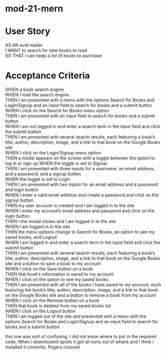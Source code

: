 # mod-21-mern
<h1> User Story </h1>
<p> AS AN avid reader <br>
I WANT to search for new books to read <br>
SO THAT I can keep a list of books to purchase </p>

<h1> Acceptance Criteria </h1>
GIVEN a book search engine <br>
WHEN I load the search engine <br>
THEN I am presented with a menu with the options Search for Books and Login/Signup and an input field to search for books and a submit button <br>
WHEN I click on the Search for Books menu option <br>
THEN I am presented with an input field to search for books and a submit button <br>
WHEN I am not logged in and enter a search term in the input field and click the submit button <br>
THEN I am presented with several search results, each featuring a book’s title, author, description, image, and a link to that book on the Google Books site <br>
WHEN I click on the Login/Signup menu option <br>
THEN a modal appears on the screen with a toggle between the option to log in or sign up
WHEN the toggle is set to Signup <br>
THEN I am presented with three inputs for a username, an email address, and a password, and a signup button <br>
WHEN the toggle is set to Login <br>
THEN I am presented with two inputs for an email address and a password and login button <br>
WHEN I enter a valid email address and create a password and click on the signup button <br>
THEN my user account is created and I am logged in to the site <br>
WHEN I enter my account’s email address and password and click on the login button <br>
THEN I the modal closes and I am logged in to the site <br>
WHEN I am logged in to the site <br>
THEN the menu options change to Search for Books, an option to see my saved books, and Logout <br>
WHEN I am logged in and enter a search term in the input field and click the submit button <br>
THEN I am presented with several search results, each featuring a book’s title, author, description, image, and a link to that book on the Google Books site and a button to save a book to my account <br>
WHEN I click on the Save button on a book <br>
THEN that book’s information is saved to my account <br>
WHEN I click on the option to see my saved books <br>
THEN I am presented with all of the books I have saved to my account, each featuring the book’s title, author, description, image, and a link to that book on the Google Books site and a button to remove a book from my account <br>
WHEN I click on the Remove button on a book <br>
THEN that book is deleted from my saved books list <br>
WHEN I click on the Logout button <br>
THEN I am logged out of the site and presented with a menu with the options Search for Books and Login/Signup and an input field to search for books and a submit button
</p>

<p> this one was sort of confusing. I did not know where to put in the required code, When i downloaded apollo it got all sorts out of whack and I think i installed it correctly. fingers crossed. </p>